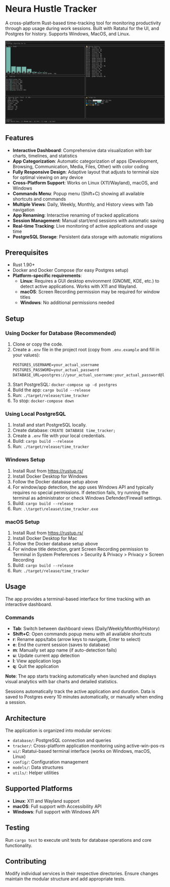 # Neura Hustle Tracker

A cross-platform Rust-based time-tracking tool for monitoring productivity through app usage during work sessions. Built with Ratatui for the UI, and Postgres for history. Supports Windows, MacOS, and Linux.

![Demo](src/screenshots/demo.png)

## Features
- **Interactive Dashboard**: Comprehensive data visualization with bar charts, timelines, and statistics
- **App Categorization**: Automatic categorization of apps (Development, Browsing, Communication, Media, Files, Other) with color coding
- **Fully Responsive Design**: Adaptive layout that adjusts to terminal size for optimal viewing on any device
- **Cross-Platform Support**: Works on Linux (X11/Wayland), macOS, and Windows
- **Commands Menu**: Popup menu (Shift+C) showing all available shortcuts and commands
- **Multiple Views**: Daily, Weekly, Monthly, and History views with Tab navigation
- **App Renaming**: Interactive renaming of tracked applications
- **Session Management**: Manual start/end sessions with automatic saving
- **Real-time Tracking**: Live monitoring of active applications and usage time
- **PostgreSQL Storage**: Persistent data storage with automatic migrations

## Prerequisites
- Rust 1.90+
- Docker and Docker Compose (for easy Postgres setup)
- **Platform-specific requirements**:
  - **Linux**: Requires a GUI desktop environment (GNOME, KDE, etc.) to detect active applications. Works with X11 and Wayland.
  - **macOS**: Screen Recording permission may be required for window titles
  - **Windows**: No additional permissions needed

## Setup

### Using Docker for Database (Recommended)
1. Clone or copy the code.
2. Create a `.env` file in the project root (copy from `.env.example` and fill in your values):
    ```
    POSTGRES_USERNAME=your_actual_username
    POSTGRES_PASSWORD=your_actual_password
    DATABASE_URL=postgres://your_actual_username:your_actual_password@localhost:5432/time_tracker
    ```
3. Start PostgreSQL: `docker-compose up -d postgres`
4. Build the app: `cargo build --release`
5. Run: `./target/release/time_tracker`
6. To stop: `docker-compose down`

### Using Local PostgreSQL
1. Install and start PostgreSQL locally.
2. Create database: `CREATE DATABASE time_tracker;`
3. Create a `.env` file with your local credentials.
4. Build: `cargo build --release`
5. Run: `./target/release/time_tracker`

### Windows Setup
1. Install Rust from https://rustup.rs/
2. Install Docker Desktop for Windows
3. Follow the Docker database setup above
4. For window/app detection, the app uses Windows API and typically requires no special permissions. If detection fails, try running the terminal as administrator or check Windows Defender/Firewall settings.
5. Build: `cargo build --release`
6. Run: `.\target\release\time_tracker.exe`

### macOS Setup
1. Install Rust from https://rustup.rs/
2. Install Docker Desktop for Mac
3. Follow the Docker database setup above
4. For window title detection, grant Screen Recording permission to Terminal in System Preferences > Security & Privacy > Privacy > Screen Recording
5. Build: `cargo build --release`
6. Run: `./target/release/time_tracker`

## Usage
The app provides a terminal-based interface for time tracking with an interactive dashboard.

### Commands
- **Tab**: Switch between dashboard views (Daily/Weekly/Monthly/History)
- **Shift+C**: Open commands popup menu with all available shortcuts
- **r**: Rename apps/tabs (arrow keys to navigate, Enter to select)
- **e**: End the current session (saves to database)
- **m**: Manually set app name (if auto-detection fails)
- **u**: Update current app detection
- **l**: View application logs
- **q**: Quit the application

**Note**: The app starts tracking automatically when launched and displays visual analytics with bar charts and detailed statistics.

Sessions automatically track the active application and duration. Data is saved to Postgres every 10 minutes automatically, or manually when ending a session.

## Architecture
The application is organized into modular services:
- `database/`: PostgreSQL connection and queries
- `tracker/`: Cross-platform application monitoring using active-win-pos-rs
- `ui/`: Ratatui-based terminal interface (works on Windows, macOS, Linux)
- `config/`: Configuration management
- `models/`: Data structures
- `utils/`: Helper utilities

## Supported Platforms
- **Linux**: X11 and Wayland support
- **macOS**: Full support with Accessibility API
- **Windows**: Full support with Windows API

## Testing
Run `cargo test` to execute unit tests for database operations and core functionality.

## Contributing
Modify individual services in their respective directories. Ensure changes maintain the modular structure and add appropriate tests.
